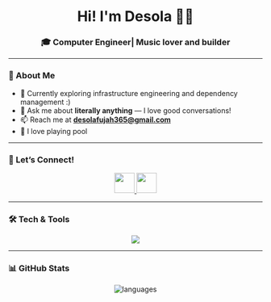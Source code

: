 <h1 align="center">Hi! I'm Desola 🥹🤎 </h1>
<h3 align="center">🎓 Computer Engineer| Music lover and builder</h3>

---

### 🤎 About Me
- 🌱 Currently exploring infrastructure engineering and dependency management :)
- 💬 Ask me about **literally anything** — I love good conversations!  
- 📫 Reach me at **desolafujah365@gmail.com**
- 🎱 I love playing pool

---

### 🤝 Let’s Connect!
<p align="center">
  <a href="https://linkedin.com/in/desolafujah" target="_blank">
    <img src="https://skillicons.dev/icons?i=linkedin" height="40" />
  </a>
  <a href="https://instagram.com/desolafujah" target="_blank">
    <img src="https://skillicons.dev/icons?i=instagram" height="40" />
  </a>
</p>

---

### 🛠️ Tech & Tools
<p align="center">
  <img src="https://skillicons.dev/icons?i=c,golang,aws,cpp,python,js,react,kubernetes,nodejs,mongodb,docker,bootstrap,ts" />
</p>

---

### 📊 GitHub Stats
<p align="center">
  <img src="https://github-readme-stats.vercel.app/api/top-langs?username=desolaafujah&show_icons=true&locale=en&layout=compact&theme=tokyonight" alt="languages" />
</p>

